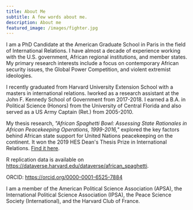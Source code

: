 ```yaml
---
title: About Me
subtitle: A few words about me.
description: About me
featured_image: /images/fighter.jpg
---
```


I am a PhD Candidate at the American Graduate School in Paris in the field of International Relations. I have almost a decade of experience working with the U.S. government, African regional institutions, and member states. My primary research interests include  a focus on contemporary African security issues, the Global Power Competition, and violent extremist ideologies.

I recently graduated from Harvard University Extension School with a masters in international relations. Iworked as a research assistant at the John F. Kennedy School of Government from 2017-2018. I earned a B.A. in Political Science (Honors) from the University of Central Florida and also served as a US Army Captain (Ret.) from 2005-2010. 

My thesis research, _"African Spaghetti Bowl: Assessing State Rationales in African Peacekeeping Operations, 1999-2016,"_ explored the key factors behind African state support for United Nations peacekeeping on the continent. It won the 2019 HES Dean's Thesis Prize in International Relations. [Find it here](https://scholar.harvard.edu/files/hadley/files/african_spaghetti_bowl_hadley.pdf).

R replication data is available on https://dataverse.harvard.edu/dataverse/african_spaghetti.

ORCID: https://orcid.org/0000-0001-6525-7884

I am a member of the American Political Science Association (APSA), the International Political Science Association (IPSA), the Peace Science Society (International), and the Harvard Club of France.
